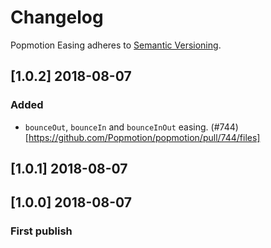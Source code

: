 # Changelog

Popmotion Easing adheres to [Semantic Versioning](http://semver.org/).

## [1.0.2] 2018-08-07

### Added

- `bounceOut`, `bounceIn` and `bounceInOut` easing. (#744)[https://github.com/Popmotion/popmotion/pull/744/files]

## [1.0.1] 2018-08-07

## [1.0.0] 2018-08-07

### First publish